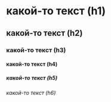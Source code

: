 # какой-то текст (h1)

## какой-то текст (h2)

### какой-то текст (h3)

#### какой-то текст (h4)

##### какой-то текст (h5)

###### какой-то текст (h6)

